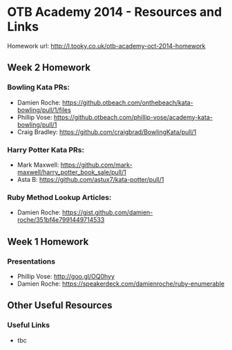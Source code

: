 OTB Academy 2014 - Resources and Links
=====================
Homework url: http://l.tooky.co.uk/otb-academy-oct-2014-homework

## Week 2 Homework

### Bowling Kata PRs:

- Damien Roche: https://github.otbeach.com/onthebeach/kata-bowling/pull/1/files
- Phillip Vose: https://github.otbeach.com/phillip-vose/academy-kata-bowling/pull/1
- Craig Bradley: https://github.com/craigbrad/BowlingKata/pull/1

### Harry Potter Kata PRs:

- Mark Maxwell: https://github.com/mark-maxwell/harry_potter_book_sale/pull/1
- Asta B: https://github.com/astux7/kata-potter/pull/1

### Ruby Method Lookup Articles:

- Damien Roche: https://gist.github.com/damien-roche/351bf4e7991449714533

## Week 1 Homework

### Presentations

- Phillip Vose: http://goo.gl/OQ0hyy
- Damien Roche: https://speakerdeck.com/damienroche/ruby-enumerable

## Other Useful Resources

### Useful Links
- tbc
